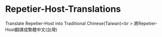 # Repetier-Host-Translations
Translate Repetier-Host into Traditional Chinese(Taiwan)<br \>
將Repetier-Host翻譯成繁體中文(台灣)
